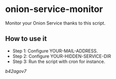 # onion-service-monitor
Monitor your Onion Service thanks to this script.

## How to use it

- Step 1: Configure YOUR-MAIL-ADDRESS.
- Step 2: Configure YOUR-HIDDEN-SERVICE-DIR
- Step 3: Run the script with cron for instance.

*b42agov7*
